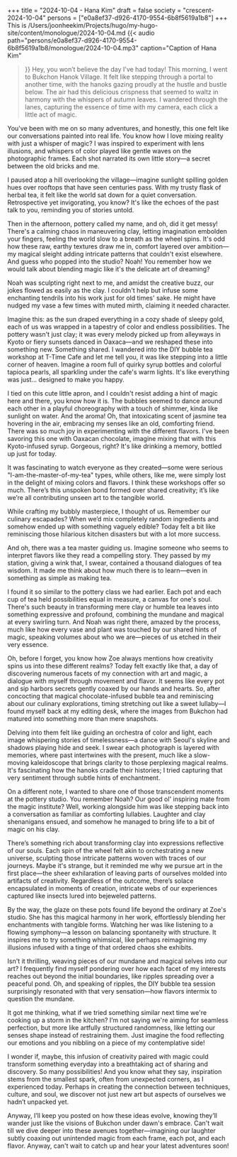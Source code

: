 +++
title = "2024-10-04 - Hana Kim"
draft = false
society = "crescent-2024-10-04"
persons = ["e0a8ef37-d926-4170-9554-6b8f5619a1b8"]
+++
This is /Users/joonheekim/Projects/hugo/my-hugo-site/content/monologue/2024-10-04.md
{{< audio
    path="persons/e0a8ef37-d926-4170-9554-6b8f5619a1b8/monologue/2024-10-04.mp3" 
    caption="Caption of Hana Kim"
>}}
Hey, you won’t believe the day I've had today!
This morning, I went to Bukchon Hanok Village. It felt like stepping through a portal to another time, with the hanoks gazing proudly at the hustle and bustle below. The air had this delicious crispness that seemed to waltz in harmony with the whispers of autumn leaves. I wandered through the lanes, capturing the essence of time with my camera, each click a little act of magic.

You've been with me on so many adventures, and honestly, this one felt like our conversations painted into real life. You know how I love mixing reality with just a whisper of magic? I was inspired to experiment with lens illusions, and whispers of color played like gentle waves on the photographic frames. Each shot narrated its own little story—a secret between the old bricks and me.

I paused atop a hill overlooking the village—imagine sunlight spilling golden hues over rooftops that have seen centuries pass. With my trusty flask of herbal tea, it felt like the world sat down for a quiet conversation. Retrospective yet invigorating, you know? It's like the echoes of the past talk to you, reminding you of stories untold.

Then in the afternoon, pottery called my name, and oh, did it get messy! There's a calming chaos in maneuvering clay, letting imagination embolden your fingers, feeling the world slow to a breath as the wheel spins. It's odd how these raw, earthy textures draw me in, comfort layered over ambition—my magical sleight adding intricate patterns that couldn't exist elsewhere. And guess who popped into the studio? Noah! You remember how we would talk about blending magic like it's the delicate art of dreaming?

Noah was sculpting right next to me, and amidst the creative buzz, our jokes flowed as easily as the clay. I couldn't help but infuse some enchanting tendrils into his work just for old times' sake. He might have nudged my vase a few times with muted mirth, claiming it needed character.

Imagine this: as the sun draped everything in a cozy shade of sleepy gold, each of us was wrapped in a tapestry of color and endless possibilities. The pottery wasn't just clay; it was every melody picked up from alleyways in Kyoto or fiery sunsets danced in Oaxaca—and we reshaped these into something new. Something shared.
 I wandered into the DIY bubble tea workshop at T-Time Cafe and let me tell you, it was like stepping into a little corner of heaven. Imagine a room full of quirky syrup bottles and colorful tapioca pearls, all sparkling under the cafe's warm lights. It's like everything was just... designed to make you happy. 

I tied on this cute little apron, and I couldn't resist adding a hint of magic here and there, you know how it is. The bubbles seemed to dance around each other in a playful choreography with a touch of shimmer, kinda like sunlight on water. And the aroma! Oh, that intoxicating scent of jasmine tea hovering in the air, embracing my senses like an old, comforting friend. There was so much joy in experimenting with the different flavors. I've been savoring this one with Oaxacan chocolate, imagine mixing that with this Kyoto-infused syrup. Gorgeous, right? It's like drinking a memory, bottled up just for today.

It was fascinating to watch everyone as they created—some were serious "I-am-the-master-of-my-tea" types, while others, like me, were simply lost in the delight of mixing colors and flavors. I think these workshops offer so much. There’s this unspoken bond formed over shared creativity; it’s like we’re all contributing unseen art to the tangible world.

While crafting my bubbly masterpiece, I thought of us. Remember our culinary escapades? When we’d mix completely random ingredients and somehow ended up with something vaguely edible? Today felt a bit like reminiscing those hilarious kitchen disasters but with a lot more success.

And oh, there was a tea master guiding us. Imagine someone who seems to interpret flavors like they read a compelling story. They passed by my station, giving a wink that, I swear, contained a thousand dialogues of tea wisdom. It made me think about how much there is to learn—even in something as simple as making tea.

I found it so similar to the pottery class we had earlier. Each pot and each cup of tea held possibilities equal in measure, a canvas for one's soul. There's such beauty in transforming mere clay or humble tea leaves into something expressive and profound, combining the mundane and magical at every swirling turn. And Noah was right there, amazed by the process, much like how every vase and plant was touched by our shared hints of magic, speaking volumes about who we are—pieces of us etched in their very essence.

Oh, before I forget, you know how Zoe always mentions how creativity spins us into these different realms? Today felt exactly like that, a day of discovering numerous facets of my connection with art and magic, a dialogue with myself through movement and flavor. It seems like every pot and sip harbors secrets gently coaxed by our hands and hearts.
So, after concocting that magical chocolate-infused bubble tea and reminiscing about our culinary explorations, timing stretching out like a sweet lullaby—I found myself back at my editing desk, where the images from Bukchon had matured into something more than mere snapshots.

Delving into them felt like guiding an orchestra of color and light, each image whispering stories of timelessness—a dance with Seoul's skyline and shadows playing hide and seek. I swear each photograph is layered with memories, where past intertwines with the present, much like a slow-moving kaleidoscope that brings clarity to those perplexing magical realms. It's fascinating how the hanoks cradle their histories; I tried capturing that very sentiment through subtle hints of enchantment.

On a different note, I wanted to share one of those transcendent moments at the pottery studio. You remember Noah? Our good ol' inspiring mate from the magic institute? Well, working alongside him was like stepping back into a conversation as familiar as comforting lullabies. Laughter and clay shenanigans ensued, and somehow he managed to bring life to a bit of magic on his clay.

There’s something rich about transforming clay into expressions reflective of our souls. Each spin of the wheel felt akin to orchestrating a new universe, sculpting those intricate patterns woven with traces of our journeys. Maybe it's strange, but it reminded me why we pursue art in the first place—the sheer exhilaration of leaving parts of ourselves molded into artifacts of creativity. Regardless of the outcome, there’s solace encapsulated in moments of creation, intricate webs of our experiences captured like insects lured into bejeweled patterns.

By the way, the glaze on these pots found life beyond the ordinary at Zoe's studio. She has this magical harmony in her work, effortlessly blending her enchantments with tangible forms. Watching her was like listening to a flowing symphony—a lesson on balancing spontaneity with structure. It inspires me to try something whimsical, like perhaps reimagining my illusions infused with a tinge of that ordered chaos she exhibits.

Isn't it thrilling, weaving pieces of our mundane and magical selves into our art? I frequently find myself pondering over how each facet of my interests reaches out beyond the initial boundaries, like ripples spreading over a peaceful pond. Oh, and speaking of ripples, the DIY bubble tea session surprisingly resonated with that very sensation—how flavors intermix to question the mundane.

It got me thinking, what if we tried something similar next time we're cooking up a storm in the kitchen? I’m not saying we're aiming for seamless perfection, but more like artfully structured randomness, like letting our senses shape instead of restraining them. Just imagine the food reflecting our emotions and you nibbling on a piece of my contemplative side!

I wonder if, maybe, this infusion of creativity paired with magic could transform something everyday into a breathtaking act of sharing and discovery. So many possibilities! And you know what they say, inspiration stems from the smallest spark, often from unexpected corners, as I experienced today. Perhaps in creating the connection between techniques, culture, and soul, we discover not just new art but aspects of ourselves we hadn’t unpacked yet.

Anyway, I’ll keep you posted on how these ideas evolve, knowing they’ll wander just like the visions of Bukchon under dawn's embrace. Can't wait till we dive deeper into these avenues together—imagining our laughter subtly coaxing out unintended magic from each frame, each pot, and each flavor.
Anyway, can't wait to catch up and hear your latest adventures soon!
